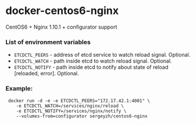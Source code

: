 docker-centos6-nginx
====================

CentOS6 + Nginx 1.10.1 + configurator support


### List of environment variables

* `ETCDCTL_PEERS` - address of etcd service to watch reload signal. Optional.
* `ETCDCTL_WATCH` - path inside etcd to watch reload signal. Optional.
* `ETCDCTL_NOTIFY` - path inside etcd to notify about state of reload [reloaded, error]. Optional.

### Example:

```
 docker run -d -e -e ETCDCTL_PEERS="172.17.42.1:4001" \
	-e ETCDCTL_WATCH=/services/nginx/reload \
	-e ETCDCTL_NOTIFY=/services/nginx/notify \
	--volumes-from=configurator sergeyzh/centos6-nginx
```
